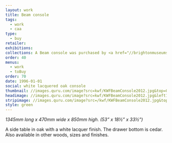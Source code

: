 ```yaml
---
layout: work
title: Beam console
tags:
  - work
  - caa
type:
  - buy
retailer:
exhibitions:
collections: A Beam console was purchased by <a href="//brightonmuseums.org.uk/hove" alt="Hove Museum and Art Gallery">Hove Museum and Art Gallery</a> for the South East Art & Craft collection.
order: 40
menus:
  - work
  - toBuy
order: 70
date: 1996-01-01
social: white lacquered oak console
thumbnail: //images.quru.com/image?src=kwf/KWFBeamConsole2012.jpg&top=0.05&width=175&height=175&right=0.97&fill=auto
headimage: //images.quru.com/image?src=kwf/KWFBeamConsole2012.jpg&left10&right=0.9&top=0.15&bottom=0.9
stripimage: //images.quru.com/image?src=/kwf/KWFBeamConsole2012.jpg&top=0.18438&bottom=0.525&left=0.03822&right=0.94268
style: green
---
```

_1345mm long x 470mm wide x 850mm high. (53” x 18&frac12;” x 33&frac12;”)_

A side table in oak with a white lacquer finish. The drawer bottom is cedar.
Also available in other woods, sizes and finishes.
